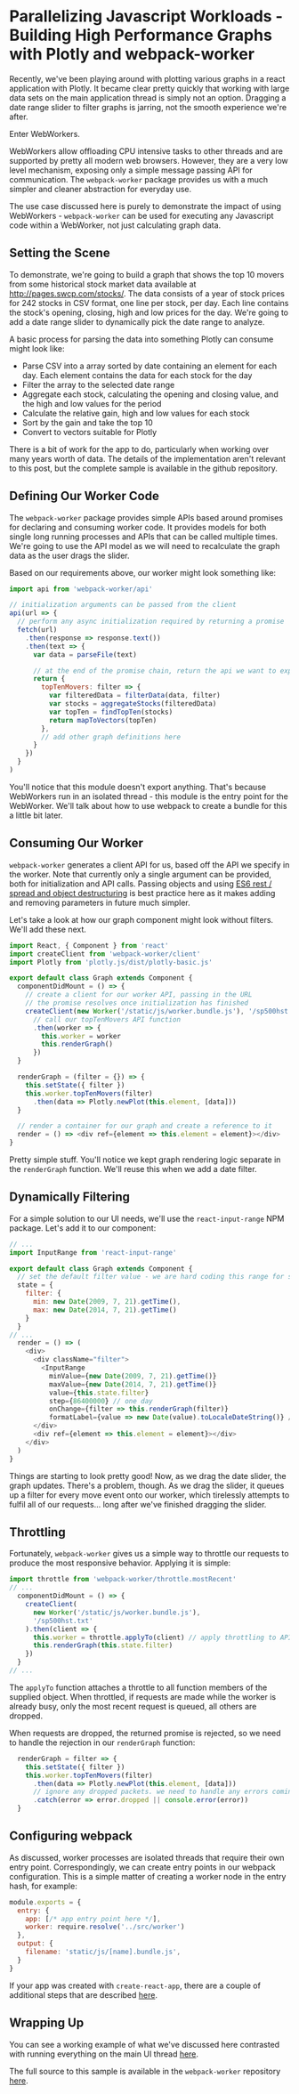 # Parallelizing Javascript Workloads - Building High Performance Graphs with Plotly and webpack-worker

Recently, we've been playing around with plotting various graphs in a react application with Plotly. It became clear pretty quickly that working with large data sets on the main application thread is simply not an option. Dragging a date range slider to filter graphs is jarring, not the smooth experience we're after.

Enter WebWorkers. 

WebWorkers allow offloading CPU intensive tasks to other threads and are supported by pretty all modern web browsers. However, they are a very low level mechanism, exposing only a simple message passing API for communication. The `webpack-worker` package provides us with a much simpler and cleaner abstraction for everyday use.

The use case discussed here is purely to demonstrate the impact of using WebWorkers - `webpack-worker` can be used for executing any Javascript code within a WebWorker, not just calculating graph data.

## Setting the Scene

To demonstrate, we're going to build a graph that shows the top 10 movers from some historical stock market data available at http://pages.swcp.com/stocks/. The data consists of a year of stock prices for 242 stocks in CSV format, one line per stock, per day. Each line contains the stock's opening, closing, high and low prices for the day. We're going to add a date range slider to dynamically pick the date range to analyze. 

A basic process for parsing the data into something Plotly can consume might look like:

- Parse CSV into a array sorted by date containing an element for each day. Each element contains the data for each stock for the day
- Filter the array to the selected date range
- Aggregate each stock, calculating the opening and closing value, and the high and low values for the period
- Calculate the relative gain, high and low values for each stock
- Sort by the gain and take the top 10
- Convert to vectors suitable for Plotly

There is a bit of work for the app to do, particularly when working over many years worth of data. The details of the implementation aren't relevant to this post, but the complete sample is available in the github repository.

## Defining Our Worker Code

The `webpack-worker` package provides simple APIs based around promises for declaring and consuming worker code. It provides models for both single long running processes and APIs that can be called multiple times. We're going to use the API model as we will need to recalculate the graph data as the user drags the slider.

Based on our requirements above, our worker might look something like:

```Javascript
import api from 'webpack-worker/api'

// initialization arguments can be passed from the client
api(url => {
  // perform any async initialization required by returning a promise
  fetch(url)
    .then(response => response.text())
    .then(text => {
      var data = parseFile(text)

      // at the end of the promise chain, return the api we want to expose
      return {
        topTenMovers: filter => {
          var filteredData = filterData(data, filter)
          var stocks = aggregateStocks(filteredData)
          var topTen = findTopTen(stocks)
          return mapToVectors(topTen)
        },
        // add other graph definitions here
      }
    })
  }
)
```

You'll notice that this module doesn't export anything. That's because WebWorkers run in an isolated thread - this module is the entry point for the WebWorker. We'll talk about how to use webpack to create a bundle for this a little bit later.

## Consuming Our Worker

`webpack-worker` generates a client API for us, based off the API we specify in the worker. Note that currently only a single argument can be provided, both for initialization and API calls. Passing objects and using [ES6 rest / spread and object destructuring](http://www.datchley.name/es6-rest-spread-defaults-and-destructuring/) is best practice here as it makes adding and removing parameters in future much simpler.

Let's take a look at how our graph component might look without filters. We'll add these next.

```Javascript
import React, { Component } from 'react'
import createClient from 'webpack-worker/client'
import Plotly from 'plotly.js/dist/plotly-basic.js'

export default class Graph extends Component {
  componentDidMount = () => {
    // create a client for our worker API, passing in the URL
    // the promise resolves once initialization has finished
    createClient(new Worker('/static/js/worker.bundle.js'), '/sp500hst.txt')
      // call our topTenMovers API function
      .then(worker => {
        this.worker = worker
        this.renderGraph()
      })
  }

  renderGraph = (filter = {}) => {
    this.setState({ filter })
    this.worker.topTenMovers(filter)
      .then(data => Plotly.newPlot(this.element, [data]))
  }

  // render a container for our graph and create a reference to it
  render = () => <div ref={element => this.element = element}></div>
}
```

Pretty simple stuff. You'll notice we kept graph rendering logic separate in the `renderGraph` function. We'll reuse this when we add a date filter.

## Dynamically Filtering

For a simple solution to our UI needs, we'll use the `react-input-range` NPM package. Let's add it to our component:

```Javascript
// ...
import InputRange from 'react-input-range'

export default class Graph extends Component {
  // set the default filter value - we are hard coding this range for simplicity
  state = {
    filter: {
      min: new Date(2009, 7, 21).getTime(),
      max: new Date(2014, 7, 21).getTime()
    }
  }
// ...
  render = () => (
    <div>
      <div className="filter">
        <InputRange  
          minValue={new Date(2009, 7, 21).getTime()}
          maxValue={new Date(2014, 7, 21).getTime()}
          value={this.state.filter}
          step={86400000} // one day
          onChange={filter => this.renderGraph(filter)}
          formatLabel={value => new Date(value).toLocaleDateString()} />
      </div>
      <div ref={element => this.element = element}></div>
    </div>
  )
}
```

Things are starting to look pretty good! Now, as we drag the date slider, the graph updates. There's a problem, though. As we drag the slider, it queues up a filter for every move event onto our worker, which tirelessly attempts to fulfil all of our requests... long after we've finished dragging the slider.

## Throttling

Fortunately, `webpack-worker` gives us a simple way to throttle our requests to produce the most responsive behavior. Applying it is simple:

```Javascript
import throttle from 'webpack-worker/throttle.mostRecent'
// ...
  componentDidMount = () => {
    createClient(
      new Worker('/static/js/worker.bundle.js'), 
      '/sp500hst.txt'
    ).then(client => {
      this.worker = throttle.applyTo(client) // apply throttling to API requests
      this.renderGraph(this.state.filter)
    })
  }
// ...
```

The `applyTo` function attaches a throttle to all function members of the supplied object. When throttled, if requests are made while the worker is already busy, only the most recent request is queued, all others are dropped.

When requests are dropped, the returned promise is rejected, so we need to handle the rejection in our `renderGraph` function:

```Javascript
  renderGraph = filter => {
    this.setState({ filter })
    this.worker.topTenMovers(filter)
      .then(data => Plotly.newPlot(this.element, [data]))
      // ignore any dropped packets. we need to handle any errors coming out of the worker here
      .catch(error => error.dropped || console.error(error))
  }
```

## Configuring webpack

As discussed, worker processes are isolated threads that require their own entry point. Correspondingly, we can create entry points in our webpack configuration. This is a simple matter of creating a worker node in the entry hash, for example:

```Javascript
module.exports = {
  entry: {
    app: [/* app entry point here */],
    worker: require.resolve('../src/worker')
  },
  output: {
    filename: 'static/js/[name].bundle.js',
  }
}
```

If your app was created with `create-react-app`, there are a couple of additional steps that are described [here](https://github.com/danderson00/webpack-worker).

## Wrapping Up

You can see a working example of what we've discussed here contrasted with running everything on the main UI thread [here](https://danderson00.github.io/webpack-worker/).

The full source to this sample is available in the `webpack-worker` repository [here](https://github.com/danderson00/webpack-worker/samples/plotly).